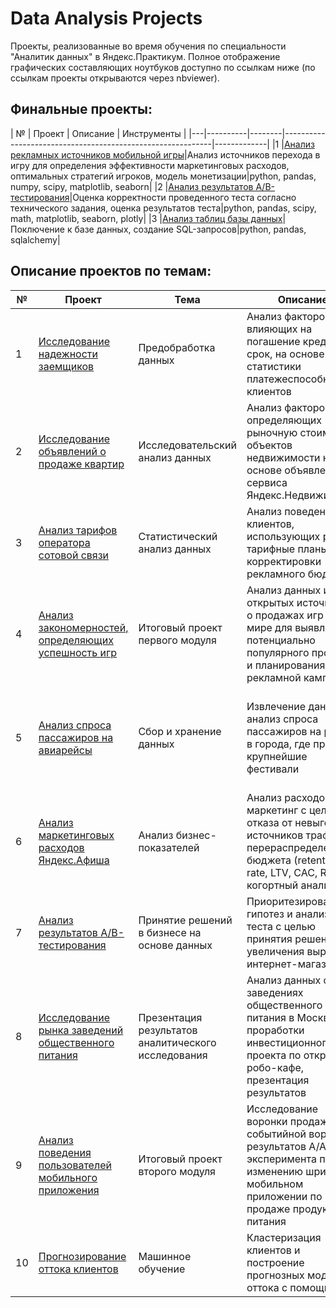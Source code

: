 # Data Analysis Projects
Проекты, реализованные во время обучения по специальности "Аналитик данных" в Яндекс.Практикум. Полное отображение графических составляющих ноутбуков доступно по ссылкам ниже (по ссылкам проекты открываются через nbviewer).

## Финальные проекты:
| № | Проект   | Описание                                                    | Инструменты |
|---|----------|--------|------------------------------------------------------------|-------------|
|1  |[Анализ рекламных источников мобильной игры](https://nbviewer.jupyter.org/github/obormosha/dataAnalysisProjects/blob/76d90dc51e61f9ac611bef084b04aa47c73d8d27/12_final_project/final_main_project/final_main_project.ipynb)|Анализ источников перехода в игру для определения эффективности маркетинговых расходов, оптимальных стратегий игроков, модель монетизации|python, pandas, numpy, scipy, matplotlib, seaborn|
|2  |[Анализ результатов А/В-тестирования](https://nbviewer.jupyter.org/github/obormosha/dataAnalysisProjects/blob/76d90dc51e61f9ac611bef084b04aa47c73d8d27/12_final_project/final_project_ab/final_project_ab.ipynb)|Оценка корректности проведенного теста согласно технического задания, оценка результатов теста|python, pandas, scipy, math, matplotlib, seaborn, plotly|
|3  |[Анализ таблиц базы данных](https://nbviewer.jupyter.org/github/obormosha/dataAnalysisProjects/blob/76d90dc51e61f9ac611bef084b04aa47c73d8d27/12_final_project/final_project_sql/final_project_sql.ipynb)|Поключение к базе данных, создание SQL-запросов|python, pandas, sqlalchemy|
 

 ## Описание проектов по темам:
| № | Проект   | Тема   |Описание                                                    | Инструменты |
|---|----------|--------|------------------------------------------------------------|-------------|
|1  |[Исследование надежности заемщиков](https://nbviewer.jupyter.org/github/obormosha/dataAnalysisProjects/blob/6973ad87139d3c5e69f50d0558961baa622c0dc4/01_analysis_of_%20bank%27s_borrowers_reliability/1_data_preprocessing.ipynb)|Предобработка данных|Анализ факторов, влияющих на погашение кредита в срок, на основе статистики платежеспособности клиентов|python, pandas, numpy, pymystem3|
|2  |[Исследование объявлений о продаже квартир](https://nbviewer.jupyter.org/github/obormosha/dataAnalysisProjects/blob/5095473fae9ffad218ac998599a44c0606717aa0/02_research_of_apartments_for_sale/2_exploratory_data_analysis.ipynb)|Исследовательский анализ данных|Анализ факторов, определяющих рыночную стоимость объектов недвижимости на основе объявлений сервиса Яндекс.Недвижимость|python, pandas, matplotlib|
|3  |[Анализ тарифов оператора сотовой связи](https://nbviewer.jupyter.org/github/obormosha/dataAnalysisProjects/blob/b23066d370f61ec6e9d6e07e1e5d1bcab492aed1/03_analysis_of_telecom_tariffs/3_statistical_analysis.ipynb)|Статистический анализ данных|Анализ поведения клиентов, использующих разные тарифные планы, для корректировки рекламного бюджета |python, pandas, numpy, scipy, matplotlib|
|4  |[Анализ закономерностей, определяющих успешность игр](https://nbviewer.jupyter.org/github/obormosha/dataAnalysisProjects/blob/c05f1d57b34f7ecbaa5569d257f482634f65e5bc/04_analysis_of_the_success_of_games/4_main_project%231.ipynb)|Итоговый проект первого модуля|Анализ данных из открытых источников о продажах игр в мире для выявления потенциально популярного продукта и планирования рекламной кампании |python, pandas, numpy, scipy, matplotlib, seaborn|
|5  |[Анализ спроса пассажиров на авиарейсы](https://nbviewer.jupyter.org/github/obormosha/dataAnalysisProjects/blob/0da70ac1a6dd31744654b5ee03acb4333a251f45/05_analysis_of_aviapassenger_demand/5_storage_of_data.ipynb)|Сбор и хранение данных|Извлечение данных и анализ спроса пассажиров на рейсы в города, где проходят крупнейшие фестивали |SQL, python, pandas, requests, beautifulSoup, numpy, matplotlib, seaborn, folium|
|6  |[Анализ маркетинговых расходов Яндекс.Афиша](https://nbviewer.jupyter.org/github/obormosha/dataAnalysisProjects/blob/0da70ac1a6dd31744654b5ee03acb4333a251f45/06_analysis_of_marketing_costs/6_business_analysis.ipynb)|Анализ бизнес-показателей|Анализ расходов на маркетинг с целью отказа от невыгодных источников трафика и перераспределения бюджета (retention rate, LTV, CAC, ROMI, когортный анализ)|python, pandas, numpy, scipy, matplotlib, seaborn|
|7  |[Анализ результатов A/B-тестирования](https://nbviewer.jupyter.org/github/obormosha/dataAnalysisProjects/blob/38aa8a4562d6a14d41c6e2b36bf3e95c461790ce/7_ab_tests.ipynb)|Принятие решений в бизнесе на основе данных|Приоритезирование гипотез и анализ АВ-теста с целью принятия решений для увеличения выручки интернет-магазина|python, pandas, numpy, scipy, matplotlib, seaborn|
|8  |[Исследование рынка заведений общественного питания](https://nbviewer.jupyter.org/github/obormosha/dataAnalysisProjects/blob/0da70ac1a6dd31744654b5ee03acb4333a251f45/08_analysis_of_the_catering_market/8_visualization.ipynb)|Презентация результатов аналитического исследования|Анализ данных о заведениях общественного питания в Москве для проработки инвестиционного проекта по открытию робо-кафе, презентация результатов|python, pandas, matplotlib, seaborn, json, reqests, folium, Google Geocoding API, MS PowerPoint|
|9  |[Анализ поведения пользователей мобильного приложения](https://nbviewer.jupyter.org/github/obormosha/dataAnalysisProjects/blob/81c2f7f6a7d6a817eb6b6f23b361f1e84204cb3b/9_main_project%232.ipynb)|Итоговый проект второго модуля|Исследование воронки продаж, событийной воронки и результатов А/А/В-эксперимента по изменению шрифта в мобильном приложении по продаже продуктов питания|python, pandas, scipy, math, matplotlib, seaborn, plotly|
|10  |[Прогнозирование оттока клиентов](https://nbviewer.jupyter.org/github/obormosha/dataAnalysisProjects/blob/7b4e818545ec962afa53b9c3968ca0e5d812f69d/11_forecasting_users_churn/11_ml.ipynb)|Машинное обучение|Кластеризация клиентов и построение прогнозных моделей оттока с помощью ML|python, pandas, sklearn, scipy, matplotlib, seaborn|
